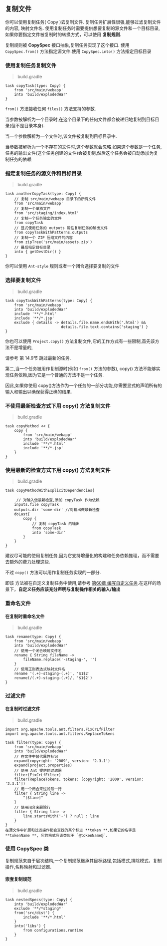 ## 复制文件

你可以使用复制任务( Copy )去复制文件. 复制任务扩展性很强,能够过滤复制文件的内容, 映射文件名.
使用复制任务时需要提供想要复制的源文件和一个目标目录,如果你要指定文件被复制时的转换方式，可以使用 **复制规则**. 

复制规则被 **CopySpec** 接口抽象,复制任务实现了这个接口. 使用 `CopySpec.from()` 方法指定源文件.使用 `CopySpec.into()` 方法指定目标目录

### 使用复制任务复制文件

> build.gradle

```
task copyTask(type: Copy) {
    from 'src/main/webapp'
    into 'build/explodedWar'
}

```

`from()` 方法接收任何 `files()` 方法支持的参数. 

当参数被解析为一个目录时,在这个目录下的任何文件都会被递归地复制到目标目录(但不是目录本身).

当一个参数解析为一个文件时,该文件被复制到目标目录中.

当参数被解析为一个不存在的文件时,这个参数就会忽略.如果这个参数是一个任务,任务的输出文件(这个任务创建的文件)会被复制,然后这个任务会被自动添加为复制任务的依赖

### 指定复制任务的源文件和目标目录

> build.gradle

```
task anotherCopyTask(type: Copy) {
    // 复制 src/main/webapp 目录下的所有文件
    from 'src/main/webapp'
    // 复制一个单独文件
    from 'src/staging/index.html'
    // 复制一个任务输出的文件
    from copyTask
    // 显式使用任务的 outputs 属性复制任务的输出文件
    from copyTaskWithPatterns.outputs
    // 复制一个 ZIP 压缩文件的内容
    from zipTree('src/main/assets.zip')
    // 最后指定目标目录
    into { getDestDir() }
}

```

你可以使用 `Ant-style` 规则或者一个闭合选择要复制的文件

### 选择要复制文件

> build.gradle

```
task copyTaskWithPatterns(type: Copy) {
    from 'src/main/webapp'
    into 'build/explodedWar'
    include '**/*.html'
    include '**/*.jsp'
    exclude { details -> details.file.name.endsWith('.html') &&
                         details.file.text.contains('staging') }
}

```

你也可以使用 `Project.copy()` 方法复制文件,它的工作方式有一些限制,首先该方法不是增量的,

请参考 第 14.9节 跳过最新的任务.

第二,当一个任务被用作复制源时(例如 `from()` 方法的参数), copy() 方法不能够实现任务依赖,因为它是一个普通的方法不是一个任务.

因此,如果你使用 copy()方法作为一个任务的一部分功能,你需要显式的声明所有的输入和输出以确保获得正确的结果.

### 不使用最新检查方式下用 copy() 方法复制文件

> build.gradle

```
task copyMethod << {
    copy {
        from 'src/main/webapp'
        into 'build/explodedWar'
        include '**/*.html'
        include '**/*.jsp'
    }
}

```

### 使用最新的检查方式下用 copy() 方法复制文件

> build.gradle

```
task copyMethodWithExplicitDependencies{

     // 对输入做最新检查,添加 copyTask 作为依赖
    inputs.file copyTask
    outputs.dir 'some-dir' //对输出做最新检查
    doLast{
        copy {
            // 复制 copyTask 的输出
            from copyTask
            into 'some-dir'
        }
    }
}

```

建议尽可能的使用复制任务,因为它支持增量化的构建和任务依赖推理，而不需要去额外的费力处理这些.

不过 `copy()` 方法可以用作复制任务实现的一部分.

即该 方法被在自定义复制任务中使用,请参考 [第60章 编写自定义任务](https://docs.gradle.org/current/userguide/custom_tasks.html).在这样的场景下，**自定义任务应该充分声明与复制操作相关的输入/输出**

### 重命名文件

#### 在复制时重命名文件

> build.gradle

```
task rename(type: Copy) {
    from 'src/main/webapp'
    into 'build/explodedWar'
    // 使用一个闭合映射文件名
    rename { String fileName ->
        fileName.replace('-staging-', '')
    }
    // 使用正则表达式映射文件名
    rename '(.+)-staging-(.+)', '$1$2'
    rename(/(.+)-staging-(.+)/, '$1$2')
}

```

### 过滤文件

#### 在复制时过滤文件

> build.gradle

```
import org.apache.tools.ant.filters.FixCrLfFilter
import org.apache.tools.ant.filters.ReplaceTokens

task filter(type: Copy) {
    from 'src/main/webapp'
    into 'build/explodedWar'
    // 在文件中替代属性标记
    expand(copyright: '2009', version: '2.3.1')
    expand(project.properties)
    // 使用 Ant 提供的过滤器
    filter(FixCrLfFilter)
    filter(ReplaceTokens, tokens: [copyright: '2009', version: '2.3.1'])
    // 用一个闭合来过滤每一行
    filter { String line ->
        "[$line]"
    }
    // 使用闭合来删除行
    filter { String line ->
        line.startsWith('-') ? null : line
    }
}
在源文件中扩展和过滤操作都会查找的某个标志 **token **,如果它的名字是 **tokenName **, 它的格式应该类似于 `@tokenName@`.

```

### 使用 CopySpec 类

复制规范来自于层次结构,一个复制规范继承其目标路径,包括模式,排除模式，复制操作,名称映射和过滤器.

#### 嵌套复制规范

> build.gradle

```
task nestedSpecs(type: Copy) {
    into 'build/explodedWar'
    exclude '**/*staging*'
    from('src/dist') {
        include '**/*.html'
    }
    into('libs') {
        from configurations.runtime
    }
}

```


